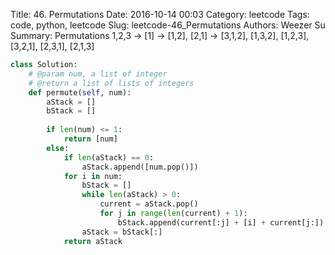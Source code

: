 Title: 46. Permutations 
Date: 2016-10-14 00:03
Category: leetcode
Tags: code, python, leetcode
Slug: leetcode-46_Permutations 
Authors: Weezer Su
Summary: Permutations 
1,2,3 -> [1] -> [1,2], [2,1] -> [3,1,2], [1,3,2], [1,2,3], [3,2,1], [2,3,1], [2,1,3]

```python
class Solution:
    # @param num, a list of integer
    # @return a list of lists of integers
    def permute(self, num):
        aStack = []
        bStack = []
        
        if len(num) <= 1:
            return [num]
        else:
            if len(aStack) == 0:
                aStack.append([num.pop()])
            for i in num:
                bStack = []
                while len(aStack) > 0:
                    current = aStack.pop()
                    for j in range(len(current) + 1):
                        bStack.append(current[:j] + [i] + current[j:])
                aStack = bStack[:]
            return aStack    
```

